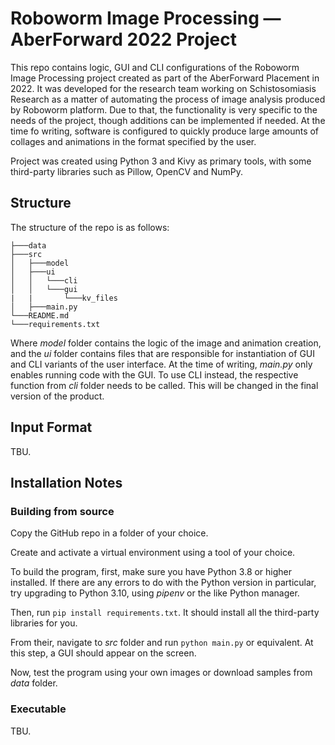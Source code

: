 # Roboworm Image Processing — AberForward 2022 Project

This repo contains logic, GUI and CLI configurations of the Roboworm Image Processing project created as part of the AberForward Placement in 2022. 
It was developed for the research team working on Schistosomiasis Research as a matter of automating the process of image analysis produced by Roboworm platform.
Due to that, the functionality is very specific to the needs of the project, though additions can be implemented if needed. At the time fo writing, software is 
configured to quickly produce large amounts of collages and animations in the format specified by the user.

Project was created using Python 3 and Kivy as primary tools, with some third-party libraries such as Pillow, OpenCV and NumPy. 

## Structure ##

The structure of the repo is as follows:

```
├───data
├───src
│   ├───model
│   ├───ui
│   │   └───cli
│   │   └───gui
|   |       └───kv_files
│   ├───main.py
└───README.md
└───requirements.txt
```

Where *model* folder contains the logic of the image and animation creation, and the *ui* folder contains files that are responsible 
for instantiation of GUI and CLI variants of the user interface. At the time of writing, *main.py* only enables running code with the GUI.
To use CLI instead, the respective function from *cli* folder needs to be called. This will be changed in the final version of the product.

## Input Format ##

TBU.

## Installation Notes ##

### Building from source ###

Copy the GitHub repo in a folder of your choice. 

Create and activate a virtual environment using a tool of your choice.

To build the program, first, make sure you have Python 3.8 or higher installed. If there are any errors to do with the Python version 
in particular, try upgrading to Python 3.10, using *pipenv* or the like Python manager. 

Then, run `pip install requirements.txt`. It should install all the third-party libraries for you.

From their, navigate to *src* folder and run `python main.py` or equivalent. At this step, a GUI should appear on the screen. 

Now, test the program using your own images or download samples from *data* folder.

### Executable ###

TBU.

